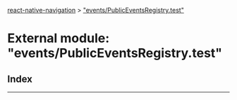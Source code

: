 [react-native-navigation](../README.md) > ["events/PublicEventsRegistry.test"](../modules/_events_publiceventsregistry_test_.md)



# External module: "events/PublicEventsRegistry.test"

## Index


---
